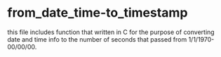 # from_date_time-to_timestamp

this file includes function that written in C for the purpose of converting date and time info to the number of seconds that passed from 1/1/1970- 00/00/00.
